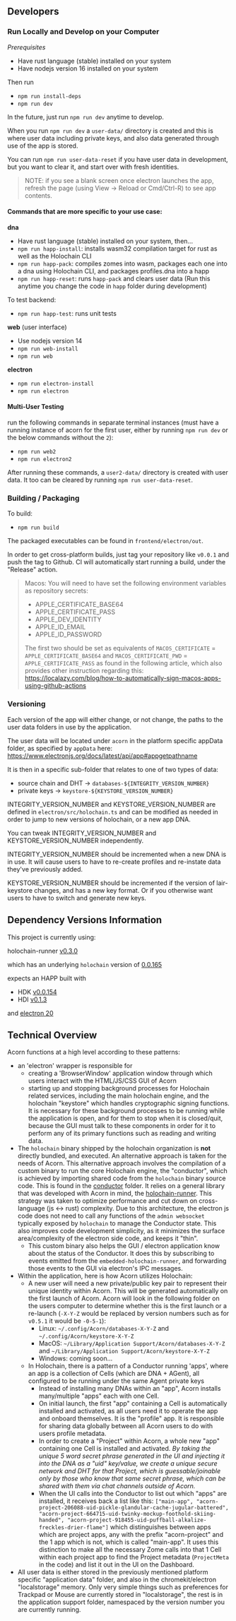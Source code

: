 
## Developers

### Run Locally and Develop on your Computer

_Prerequisites_

- Have rust language (stable) installed on your system
- Have nodejs version 16 installed on your system

Then run

- `npm run install-deps`
- `npm run dev`

In the future, just run `npm run dev` anytime to develop.

When you run `npm run dev` a `user-data/` directory is created and this is where user data including private keys, and also data generated through use of the app is stored.

You can run `npm run user-data-reset` if you have user data in development, but you want to clear it, and start over with fresh identities.

> NOTE: if you see a blank screen once electron launches the app, refresh the page (using View -> Reload or Cmd/Ctrl-R) to see app contents.

#### Commands that are more specific to your use case:

**dna**

- Have rust language (stable) installed on your system, then...
- `npm run happ-install`: installs wasm32 compilation target for rust as well as the Holochain CLI
- `npm run happ-pack`: compiles zomes into wasm, packages each one into a dna using Holochain CLI, and packages profiles.dna into a happ 
- `npm run happ-reset`: runs `happ-pack` and clears user data (Run this anytime you change the code in `happ` folder during development)

To test backend:

- `npm run happ-test`: runs unit tests

**web** (user interface)

- Use nodejs version 14
- `npm run web-install`
- `npm run web`

**electron**

- `npm run electron-install`
- `npm run electron`

#### Multi-User Testing
run the following commands in separate terminal instances (must have a running instance of acorn for the first user, either by running `npm run dev` or the below commands without the `2`):

- `npm run web2`
- `npm run electron2`

After running these commands, a `user2-data/` directory is created with user data. It too can be cleared by running `npm run user-data-reset`.

### Building / Packaging

To build:

- `npm run build`

The packaged executables can be found in `frontend/electron/out`.

In order to get cross-platform builds, just tag your repository like `v0.0.1` and push the tag to Github. CI will automatically start running a build, under the "Release" action.

> Macos: You will need to have set the following environment variables as repository secrets:
> - APPLE_CERTIFICATE_BASE64
> - APPLE_CERTIFICATE_PASS
> - APPLE_DEV_IDENTITY
> - APPLE_ID_EMAIL
> - APPLE_ID_PASSWORD
> 
> The first two should be set as equivalents of `MACOS_CERTIFICATE` = `APPLE_CERTIFICATE_BASE64` and `MACOS_CERTIFICATE_PWD` = `APPLE_CERTIFICATE_PASS` as found in the following article, which also provides other instruction regarding this: https://localazy.com/blog/how-to-automatically-sign-macos-apps-using-github-actions


### Versioning

Each version of the app will either change, or not change, the paths to the user data folders in use by the application. 

The user data will be located under `acorn` in the platform specific appData folder, as specified by `appData` here: https://www.electronjs.org/docs/latest/api/app#appgetpathname

It is then in a specific sub-folder that relates to one of two types of data: 
- source chain and DHT -> `databases-${INTEGRITY_VERSION_NUMBER}`
- private keys -> `keystore-${KEYSTORE_VERSION_NUMBER}`

INTEGRITY_VERSION_NUMBER and KEYSTORE_VERSION_NUMBER are defined in `electron/src/holochain.ts` and can be modified as needed in order to jump to new versions of holochain, or a new app DNA.

You can tweak INTEGRITY_VERSION_NUMBER and KEYSTORE_VERSION_NUMBER independently. 

INTEGRITY_VERSION_NUMBER should be incremented when a new DNA is in use. It will cause users to have to re-create profiles and re-instate data they've previously added.

KEYSTORE_VERSION_NUMBER should be incremented if the version of lair-keystore changes, and has a new key format. Or if you otherwise want users to have to switch and generate new keys.


## Dependency Versions Information

This project is currently using:

holochain-runner [v0.3.0](https://github.com/Sprillow/holochain-runner/releases/tag/v0.3.0)

which has an underlying `holochain` version of [0.0.165](https://github.com/holochain/holochain/releases/tag/holochain-0.0.165)

expects an HAPP built with
- HDK [v0.0.154](https://docs.rs/hdk/0.0.154/hdk/index.html)
- HDI [v0.1.3](https://docs.rs/hdi/0.1.3/hdi/index.html)

and [electron 20](https://www.electronjs.org/docs/latest/api/app)

## Technical Overview

Acorn functions at a high level according to these patterns:

- an 'electron' wrapper is responsible for
  - creating a 'BrowserWindow' application window through which users interact with the HTML/JS/CSS GUI of Acorn
  - starting up and stopping background processes for Holochain related services, including the main holochain engine, and the holochain "keystore" which handles cryptographic signing functions. It is necessary for these background processes to be running while the application is open, and for them to stop when it is closed/quit, because the GUI must talk to these components in order for it to perform any of its primary functions such as reading and writing data.
- The `holochain` binary shipped by the holochain organization is **not** directly bundled, and executed. An alternative approach is taken for the needs of Acorn. This alternative approach involves the compilation of a custom binary to run the core Holochain engine, the "conductor", which is achieved by importing shared code from the `holochain` binary source code. This is found in the [conductor](./conductor) folder. It relies on a general library that was developed with Acorn in mind, the [holochain-runner](https://github.com/Sprillow/holochain-runner/). This strategy was taken to optimize performance and cut down on cross-language (js <-> rust) complexity. Due to this architecture, the electron js code does not need to call any functions of the `admin websocket` typically exposed by `holochain` to manage the Conductor state. This also improves code development simplicity, as it minimizes the surface area/complexity of the electron side code, and keeps it "thin".
  - This custom binary also helps the GUI / electron application know about the status of the Conductor. It does this by subscribing to events emitted from the `embedded-holochain-runner`, and forwarding those events to the GUI via electron's IPC messages.
- Within the application, here is how Acorn utilizes Holochain:
  - A new user will need a new private/public key pair to represent their unique identity within Acorn. This will be generated automatically on the first launch of Acorn. Acorn will look in the following folder on the users computer to determine whether this is the first launch or a re-launch (`-X-Y-Z` would be replaced by version numbers such as for `v0.5.1` it would be `-0-5-1`):
    - Linux: `~/.config/Acorn/databases-X-Y-Z` and `~/.config/Acorn/keystore-X-Y-Z`
    - MacOS: `~/Library/Application Support/Acorn/databases-X-Y-Z` and `~/Library/Application Support/Acorn/keystore-X-Y-Z`
    - Windows: coming soon...
  - In Holochain, there is a pattern of a Conductor running 'apps', where an app is a collection of Cells (which are DNA + AGent), all configured to be running under the same Agent private keys
    - Instead of installing many DNAs within an "app", Acorn installs many/multiple "apps" each with one Cell.
    - On initial launch, the first "app" containing a Cell is automatically installed and activated, as all users need it to operate the app and onboard themselves. It is the "profile" app. It is responsible for sharing data globally between all Acorn users to do with users profile metadata.
    - In order to create a "Project" within Acorn, a whole new "app" containing one Cell is installed and activated. _By taking the unique 5 word secret phrase generated in the UI and injecting it into the DNA as a "uid" key/value, we create a unique secure network and DHT for that Project, which is guessable/joinable only by those who know that same secret phrase, which can be shared with them via chat channels outside of Acorn._
    - When the UI calls into the Conductor to list out which "apps" are installed, it receives back a list like this: `["main-app", "acorn-project-206088-uid-pickle-glandular-cache-jugular-battered", "acorn-project-664715-uid-twinky-mockup-foothold-skiing-handed", "acorn-project-918455-uid-puffball-alkalize-freckles-drier-flame"]` which distinguishes between apps which are project apps, any with the prefix "acorn-project" and the 1 app which is not, which is called "main-app". It uses this distinction to make all the necessary Zome calls into that 1 Cell within each project app to find the Project metadata (`ProjectMeta` in the code) and list it out in the UI on the Dashboard.
- All user data is either stored in the previously mentioned platform specific "application data" folder, and also in the chromekit/electron "localstorage" memory. Only very simple things such as preferences for Trackpad or Mouse are currently stored in "localstorage", the rest is in the application support folder, namespaced by the version number you are currently running.
